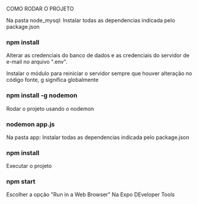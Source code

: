 COMO RODAR O PROJETO

Na pasta node_mysql:
Instalar todas as dependencias indicada pelo package.json
### npm install

Alterar as credenciais do banco de dados e as credenciais do servidor de e-mail no arquivo ".env".

Instalar o módulo para reiniciar o servidor sempre que houver alteração no código fonte, g significa globalmente
### npm install -g nodemon


Rodar o projeto usando o nodemon 
### nodemon app.js


Na pasta app:
Instalar todas as dependencias indicada pelo package.json
### npm install

Executar o projeto
### npm start 

Escolher a opção "Run in a Web Browser" Na Expo DEveloper Tools